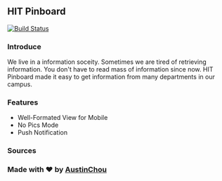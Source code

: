 ## HIT Pinboard

[![Build Status](https://travis-ci.org/Torii-HITSE-2014/HIT-Pinboard.svg?branch=master)](https://travis-ci.org/Torii-HITSE-2014/HIT-Pinboard)

### Introduce

We live in a information soceity. Sometimes we are tired of retrieving information. You don't have to read mass of information since now. HIT Pinboard made it easy to get information from many departments in our campus.

### Features

- Well-Formated View for Mobile
- No Pics Mode
- Push Notification

### Sources



### Made with ♥︎ by [AustinChou](https://github.com/AustinChou)
